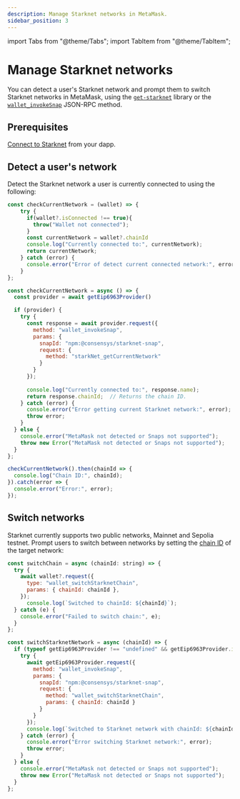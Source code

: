 ```yaml
---
description: Manage Starknet networks in MetaMask.
sidebar_position: 3
---
```


import Tabs from "@theme/Tabs";
import TabItem from "@theme/TabItem";

# Manage Starknet networks

You can detect a user's Starknet network and prompt them to switch Starknet networks in MetaMask,
using the
[`get-starknet`](https://github.com/starknet-io/get-starknet) library or the
[`wallet_invokeSnap`](/snaps/reference/wallet-api-for-snaps/#wallet_invokesnap) JSON-RPC method.

## Prerequisites

[Connect to Starknet](connect-to-starknet.md) from your dapp.

## Detect a user's network

Detect the Starknet network a user is currently connected to using the following:

<Tabs>
  <TabItem value="get-starknet" default>

  ```javascript
  const checkCurrentNetwork = (wallet) => {
      try {
        if(wallet?.isConnected !== true){
          throw("Wallet not connected");
        } 
        const currentNetwork = wallet?.chainId
        console.log("Currently connected to:", currentNetwork);
        return currentNetwork;
      } catch (error) {
        console.error("Error of detect current connected network:", error);
      }
  };
  ```
  
  </TabItem>
  <TabItem value="wallet_invokeSnap">

  ```javascript
  const checkCurrentNetwork = async () => {
    const provider = await getEip6963Provider()

    if (provider) {
      try {
        const response = await provider.request({
          method: "wallet_invokeSnap",
          params: {
            snapId: "npm:@consensys/starknet-snap",
            request: {
              method: "starkNet_getCurrentNetwork"
            }
          }
        });
        
        console.log("Currently connected to:", response.name);
        return response.chainId;  // Returns the chain ID.
      } catch (error) {
        console.error("Error getting current Starknet network:", error);
        throw error;
      }
    } else {
      console.error("MetaMask not detected or Snaps not supported");
      throw new Error("MetaMask not detected or Snaps not supported");
    }
  };

  checkCurrentNetwork().then(chainId => {
    console.log("Chain ID:", chainId);
  }).catch(error => {
    console.error("Error:", error);
  });
  ```

  </TabItem> 
</Tabs>
  
## Switch networks

Starknet currently supports two public networks, Mainnet and Sepolia testnet.
Prompt users to switch between networks by setting the
[chain ID](../../../reference/non-evm-apis/starknet-snap-api.md#supported-networks) of the target network:

<Tabs>
  <TabItem value="get-starknet" default>

  ```javascript
  const switchChain = async (chainId: string) => {
    try {
      await wallet?.request({
        type: "wallet_switchStarknetChain",
        params: { chainId: chainId },
      });
        console.log(`Switched to chainId: ${chainId}`);
    } catch (e) {
      console.error("Failed to switch chain:", e);
    }
  };
  ```

  </TabItem>
  <TabItem value="wallet_invokeSnap">

  ```javascript
  const switchStarknetNetwork = async (chainId) => {
    if (typeof getEip6963Provider !== "undefined" && getEip6963Provider.isMetaMask) {
      try {
        await getEip6963Provider.request({
          method: "wallet_invokeSnap",
          params: {
            snapId: "npm:@consensys/starknet-snap",
            request: {
              method: "wallet_switchStarknetChain",
              params: { chainId: chainId }
            }
          }
        });
        console.log(`Switched to Starknet network with chainId: ${chainId}`);
      } catch (error) {
        console.error("Error switching Starknet network:", error);
        throw error;
      }
    } else {
      console.error("MetaMask not detected or Snaps not supported");
      throw new Error("MetaMask not detected or Snaps not supported");
    }
  };
  ```

  </TabItem> 
</Tabs>